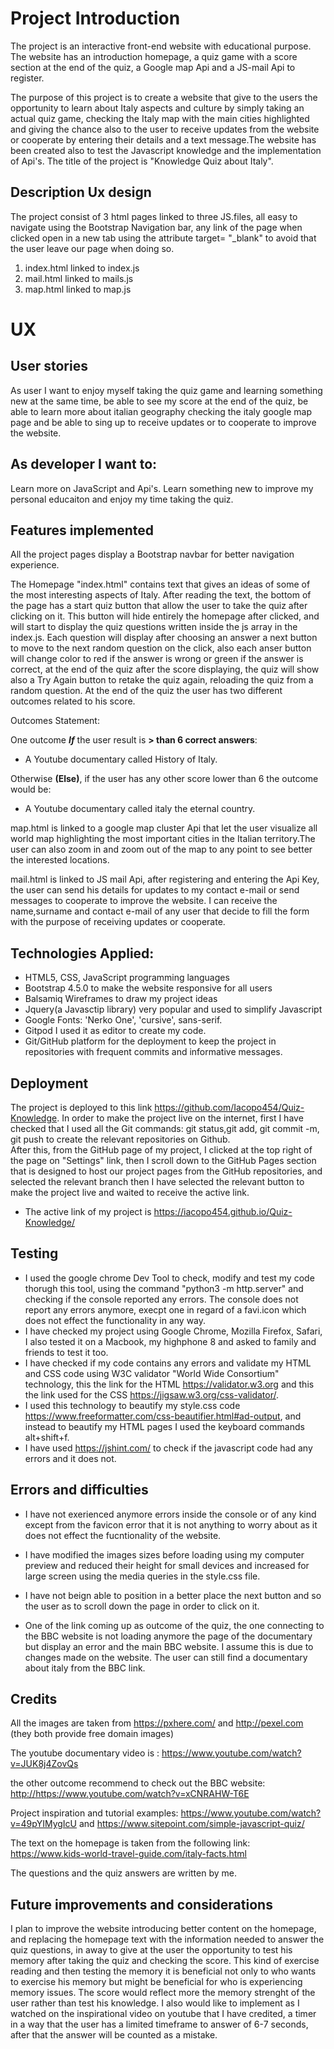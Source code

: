 # Project  Introduction 

The project is an interactive front-end website with educational purpose. The website has an introduction homepage, a quiz game with a score section at the end of the quiz, a Google map Api and a JS-mail Api to register. 

The purpose of this project is to create a website that give to the users the opportunity to learn about Italy aspects and culture by simply taking an actual quiz game, checking the Italy map with the main cities highlighted and giving the chance also to the user to receive updates from the website or cooperate by entering their details and a text message.The website has been created also to test the Javascript knowledge and the implementation of Api's.
The title of the project is "Knowledge Quiz about Italy".

## Description Ux design 
The project consist of 3 html pages linked to three JS.files, all easy to navigate using the Bootstrap Navigation bar, any link of the page when clicked open in a new tab using the attribute target= "_blank" to avoid that the user leave our page when doing so.

1. index.html  linked to index.js   
2. mail.html linked to mails.js
3. map.html linked to map.js

# UX
## User stories

As user I want to enjoy myself taking the quiz game and learning something new at the same time, be able to see my score at the end of the quiz, be able to learn more about italian geography checking the italy google map page and be able to sing up to receive updates or to cooperate to improve the website.

## As developer I want to:

Learn more on JavaScript and Api's.
Learn something new to improve my personal educaiton and enjoy my time taking the quiz. 

## Features implemented 

All the project pages display a Bootstrap navbar for better navigation experience.

The Homepage "index.html" contains text that gives an ideas of some of the most interesting aspects of Italy. After reading the text, the bottom of the page has a start quiz button that allow the user to take the quiz after clicking on it. This button will hide entirely the homepage after clicked, and will start to display the quiz questions written inside the js array in the index.js.   Each question will display after choosing an answer a next button to move to the next random question on the click, also each anser button will change color to red if the answer is wrong or green if the answer is correct, at the end of the quiz after the score displaying, the quiz will show also a Try Again button to retake the quiz again, reloading the quiz from a random question. 
At the end of the quiz the user has two different outcomes related to his score.

 Outcomes Statement:

One outcome ***If*** the user result is **> than 6 correct answers**: 
- A Youtube documentary called History of Italy.

Otherwise **(Else)**, if the user has any other score lower than 6 the outcome would be: 
- A Youtube documentary called italy the eternal country.

map.html is linked to a google map cluster Api that let the user visualize all world map highlighting the most important cities in the Italian territory.The user can also zoom in and zoom out of the map to any point to see better the interested locations.

mail.html is linked to JS mail Api, after registering and entering the Api Key, the user can send his details for updates to my contact e-mail or send messages to cooperate to improve the website. 
I can receive the name,surname and contact e-mail of any user that decide to fill the form with the purpose of receiving updates or cooperate. 

## Technologies Applied:
* HTML5, CSS, JavaScript programming languages
* Bootstrap 4.5.0 to make the website responsive for all users
* Balsamiq Wireframes to draw my project ideas
* Jquery(a Javasctip library) very popular and used to simplify Javascript
* Google Fonts: 'Nerko One', 'cursive', sans-serif.
* Gitpod I used it as editor to create my code.
* Git/GitHub platform for the deployment to keep the project in repositories with frequent commits and informative messages.

## Deployment
The project is deployed to this link <https://github.com/Iacopo454/Quiz-Knowledge>. 
In order to make the project live on the internet, first I have checked that I used all the Git commands: git status,git add, git commit -m, git push to create the relevant repositories on Github.  
After this, from the GitHub page of my project, I clicked at the top right of the page on "Settings" link, then I scroll down to the GitHub Pages section that is designed to host our project pages from the GitHub repositories, and selected the relevant branch then I have selected the relevant button to make the  project live and waited to receive the active link.
* The active link of my project is <https://iacopo454.github.io/Quiz-Knowledge/>

## Testing
* I used the google chrome Dev Tool to check, modify and test my code thorugh this tool, using the command "python3 -m http.server" and checking if the console reported any errors.
The console does not report any errors anymore, execpt one in regard of a favi.icon which does not effect the functionality in any way.
* I have checked my project using Google Chrome, Mozilla Firefox, Safari, I also tested it on a Macbook, my highphone 8 and asked to family and friends to test it too.
* I have checked if my code contains any errors and validate my HTML and CSS code using W3C validator "World Wide Consortium" technology, this the link for the HTML <https://validator.w3.org> and this the link used for the CSS <https://jigsaw.w3.org/css-validator/>.
* I used this technology to beautify my style.css code <https://www.freeformatter.com/css-beautifier.html#ad-output>, and instead to beautify my HTML pages I used the keyboard commands alt+shift+f.  
* I have used https://jshint.com/ to check if the javascript code had any errors and it does not.

## Errors and difficulties
* I have not exerienced anymore errors inside the console or of any kind except from the favicon error that it is not anything to worry about as it does not effect the fucntionality of the website.

* I have modified the images sizes before loading using my computer preview and reduced their height for small devices and increased for large screen using the media queries in the style.css file.

* I have not beign able to position in a better place the next button and so the user as to scroll down the page in order to click on it.

* One of the link coming up as outcome of the quiz, the one connecting to the BBC website is not loading anymore the page of the documentary but display an error and the main BBC website. I assume this is due to changes made on the website. The user can still find a documentary about italy from the BBC link. 


## Credits 
All the images are taken from https://pxhere.com/ and http://pexel.com (they both provide free domain images)

The youtube documentary video is :
<https://www.youtube.com/watch?v=JUK8j4ZovQs>

the other outcome recommend to check out the BBC website: <http://https://www.youtube.com/watch?v=xCNRAHW-T6E>

Project inspiration and tutorial examples: https://www.youtube.com/watch?v=49pYIMygIcU and https://www.sitepoint.com/simple-javascript-quiz/

The text on the homepage is taken from the following link: 
<https://www.kids-world-travel-guide.com/italy-facts.html> 

The questions and the quiz answers are written by me.

## Future improvements and considerations
I plan to improve the website introducing better content on the homepage, and replacing the homepage text with the information needed to answer the quiz questions, in away to give at the user the opportunity to test his memory after taking the quiz and checking the score.
This kind of exercise reading and then testing the memory it is beneficial not only to who wants to exercise his memory but might be beneficial for who is experiencing memory issues. The score would reflect more the memory strenght of the user rather than test his knowledge. 
I also would like to implement as I watched on the inspirational video on youtube that I have credited, a timer in a way that the user has a limited timeframe to answer of 6-7 seconds, after that the answer will be counted as a mistake. 







































